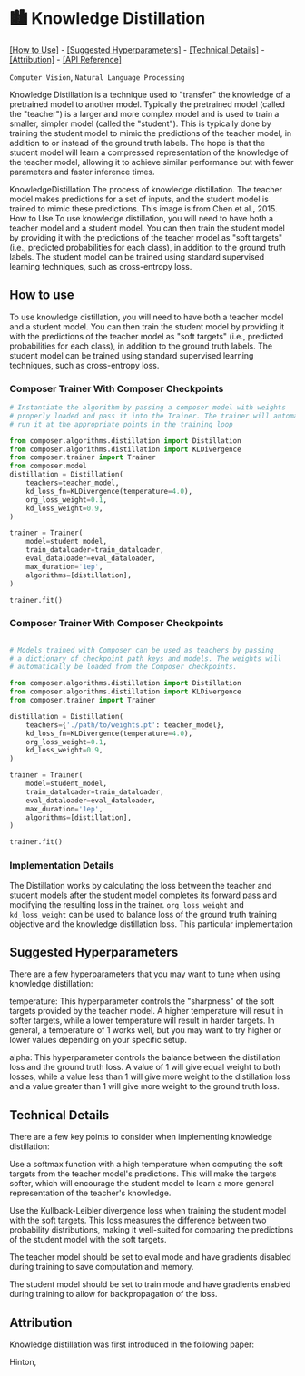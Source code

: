 # 🏙️ Knowledge Distillation
[\[How to Use\]](#how-to-use) - [\[Suggested Hyperparameters\]](#suggested-hyperparameters) - [\[Technical Details\]](#technical-details) - [\[Attribution\]](#attribution) - [\[API Reference\]](#api-reference)

`Computer Vision`, `Natural Language Processing`

Knowledge Distillation is a technique used to "transfer" the knowledge of a pretrained model to another model. Typically the pretrained model (called the "teacher") is a larger and more complex model and is used to train a smaller, simpler model (called the "student"). This is typically done by training the student model to mimic the predictions of the teacher model, in addition to or instead of the ground truth labels. The hope is that the student model will learn a compressed representation of the knowledge of the teacher model, allowing it to achieve similar performance but with fewer parameters and faster inference times.

KnowledgeDistillation
The process of knowledge distillation. The teacher model makes predictions for a set of inputs, and the student model is trained to mimic these predictions. This image is from Chen et al., 2015.
How to Use
To use knowledge distillation, you will need to have both a teacher model and a student model. You can then train the student model by providing it with the predictions of the teacher model as "soft targets" (i.e., predicted probabilities for each class), in addition to the ground truth labels. The student model can be trained using standard supervised learning techniques, such as cross-entropy loss.

## How to use

To use knowledge distillation, you will need to have both a teacher model and a student model. You can then train the student model by providing it with the predictions of the teacher model as "soft targets" (i.e., predicted probabilities for each class), in addition to the ground truth labels. The student model can be trained using standard supervised learning techniques, such as cross-entropy loss.

### Composer Trainer With Composer Checkpoints

<!--pytest.mark.gpu-->
<!--
```python
import torch
from torch.utils.data import DataLoader
from tests.common import RandomImageDataset, SimpleConvModel
import os
from composer.trainer import Trainer
teacher_model = SimpleConvModel()
student_model = SimpleConvModel()
train_dataloader = DataLoader(RandomImageDataset())
eval_dataloader = DataLoader(RandomImageDataset())
```
-->
<!--pytest-codeblocks:cont-->
```python
# Instantiate the algorithm by passing a composer model with weights
# properly loaded and pass it into the Trainer. The trainer will automatically
# run it at the appropriate points in the training loop

from composer.algorithms.distillation import Distillation
from composer.algorithms.distillation import KLDivergence
from composer.trainer import Trainer
from composer.model
distillation = Distillation(
    teachers=teacher_model,
    kd_loss_fn=KLDivergence(temperature=4.0),
    org_loss_weight=0.1,
    kd_loss_weight=0.9,
)

trainer = Trainer(
    model=student_model,
    train_dataloader=train_dataloader,
    eval_dataloader=eval_dataloader,
    max_duration='1ep',
    algorithms=[distillation],
)

trainer.fit()
```


### Composer Trainer With Composer Checkpoints



<!--pytest.mark.gpu-->
<!--
```python
import torch
from torch.utils.data import DataLoader
from tests.common import RandomImageDataset, SimpleConvModel
import os
from composer.trainer import Trainer
teacher_model = SimpleConvModel()
student_model = SimpleConvModel()
train_dataloader = DataLoader(RandomImageDataset())
eval_dataloader = DataLoader(RandomImageDataset())


trainer = Trainer(
model=teacher_model,
train_dataloader=train_dataloader,
eval_dataloader=eval_dataloader,
max_duration='1ep',
save_folder='./path/to/',
save_filename='weights.pt',
)

trainer.fit()
```
-->
<!--pytest-codeblocks:cont-->
```python

# Models trained with Composer can be used as teachers by passing
# a dictionary of checkpoint path keys and models. The weights will
# automatically be loaded from the Composer checkpoints.

from composer.algorithms.distillation import Distillation
from composer.algorithms.distillation import KLDivergence
from composer.trainer import Trainer

distillation = Distillation(
    teachers={'./path/to/weights.pt': teacher_model},
    kd_loss_fn=KLDivergence(temperature=4.0),
    org_loss_weight=0.1,
    kd_loss_weight=0.9,
)

trainer = Trainer(
    model=student_model,
    train_dataloader=train_dataloader,
    eval_dataloader=eval_dataloader,
    max_duration='1ep',
    algorithms=[distillation],
)

trainer.fit()
```



### Implementation Details

The Distillation works by calculating the loss between the teacher and student models after the student model completes its forward pass and modifying the resulting loss in the trainer. `org_loss_weight` and `kd_loss_weight` can be used to balance loss of the ground truth training objective and the knowledge distillation loss. This particular implementation


## Suggested Hyperparameters
There are a few hyperparameters that you may want to tune when using knowledge distillation:

temperature: This hyperparameter controls the "sharpness" of the soft targets provided by the teacher model. A higher temperature will result in softer targets, while a lower temperature will result in harder targets. In general, a temperature of 1 works well, but you may want to try higher or lower values depending on your specific setup.

alpha: This hyperparameter controls the balance between the distillation loss and the ground truth loss. A value of 1 will give equal weight to both losses, while a value less than 1 will give more weight to the distillation loss and a value greater than 1 will give more weight to the ground truth loss.

## Technical Details
There are a few key points to consider when implementing knowledge distillation:

Use a softmax function with a high temperature when computing the soft targets from the teacher model's predictions. This will make the targets softer, which will encourage the student model to learn a more general representation of the teacher's knowledge.

Use the Kullback-Leibler divergence loss when training the student model with the soft targets. This loss measures the difference between two probability distributions, making it well-suited for comparing the predictions of the student model with the soft targets.

The teacher model should be set to eval mode and have gradients disabled during training to save computation and memory.

The student model should be set to train mode and have gradients enabled during training to allow for backpropagation of the loss.

## Attribution
Knowledge distillation was first introduced in the following paper:

Hinton,

